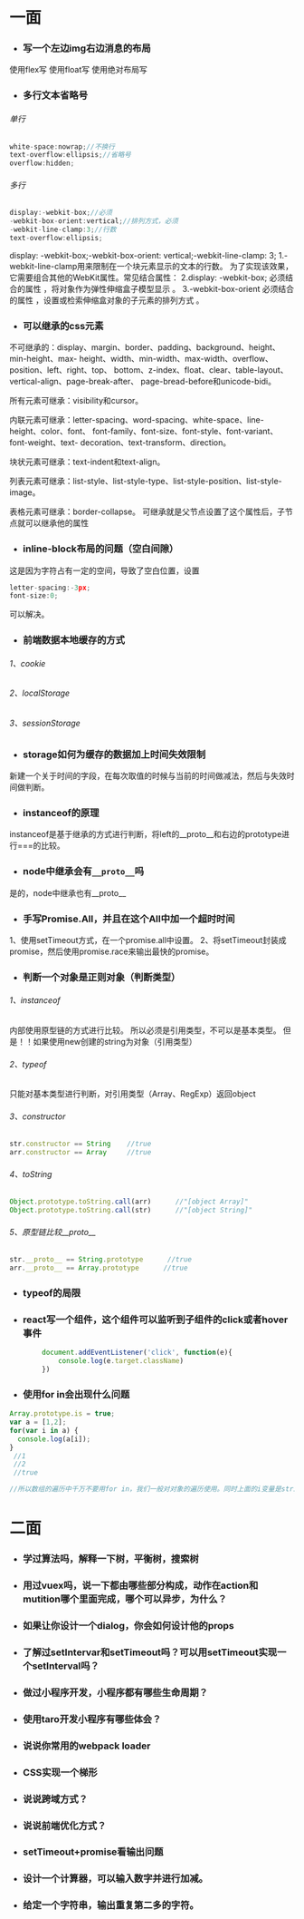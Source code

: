 # 一面
- ### 写一个左边img右边消息的布局
使用flex写
使用float写
使用绝对布局写
- ### 多行文本省略号
###### 单行
```js
white-space:nowrap;//不换行
text-overflow:ellipsis;//省略号
overflow:hidden;
```
###### 多行
```js
display:-webkit-box;//必须
-webkit-box-orient:vertical;//排列方式，必须
-webkit-line-clamp:3;//行数
text-overflow:ellipsis;
```
display: -webkit-box;-webkit-box-orient: vertical;-webkit-line-clamp: 3;
1.-webkit-line-clamp用来限制在一个块元素显示的文本的行数。 为了实现该效果，它需要组合其他的WebKit属性。常见结合属性： 
2.display: -webkit-box; 必须结合的属性 ，将对象作为弹性伸缩盒子模型显示 。 
3.-webkit-box-orient 必须结合的属性 ，设置或检索伸缩盒对象的子元素的排列方式 。
- ### 可以继承的css元素
不可继承的：display、margin、border、padding、background、height、min-height、max- height、width、min-width、max-width、overflow、position、left、right、top、 bottom、z-index、float、clear、table-layout、vertical-align、page-break-after、 page-bread-before和unicode-bidi。

所有元素可继承：visibility和cursor。

内联元素可继承：letter-spacing、word-spacing、white-space、line-height、color、font、 font-family、font-size、font-style、font-variant、font-weight、text- decoration、text-transform、direction。

块状元素可继承：text-indent和text-align。

列表元素可继承：list-style、list-style-type、list-style-position、list-style-image。

表格元素可继承：border-collapse。
可继承就是父节点设置了这个属性后，子节点就可以继承他的属性
- ### inline-block布局的问题（空白间隙）
这是因为字符占有一定的空间，导致了空白位置，设置
```js
letter-spacing:-3px;
font-size:0;
```
可以解决。
- ### 前端数据本地缓存的方式
###### 1、cookie
###### 2、localStorage
###### 3、sessionStorage
- ### storage如何为缓存的数据加上时间失效限制
新建一个关于时间的字段，在每次取值的时候与当前的时间做减法，然后与失效时间做判断。
- ### instanceof的原理
instanceof是基于继承的方式进行判断，将left的__proto__和右边的prototype进行===的比较。
- ### node中继承会有`__proto__`吗
是的，node中继承也有__proto__
- ### 手写Promise.All，并且在这个All中加一个超时时间
1、使用setTimeout方式，在一个promise.all中设置。
2、将setTimeout封装成promise，然后使用promise.race来输出最快的promise。
- ### 判断一个对象是正则对象（判断类型）
###### 1、instanceof
内部使用原型链的方式进行比较。
所以必须是引用类型，不可以是基本类型。
但是！！如果使用new创建的string为对象（引用类型）
###### 2、typeof
只能对基本类型进行判断，对引用类型（Array、RegExp）返回object
###### 3、constructor
```js
str.constructor == String    //true
arr.constructor == Array     //true
```
###### 4、toString
```js
Object.prototype.toString.call(arr)      //"[object Array]"
Object.prototype.toString.call(str)      //"[object String]"
```
###### 5、原型链比较__proto__
```js
str.__proto__ == String.prototype      //true
arr.__proto__ == Array.prototype      //true
```
- ### typeof的局限
- ### react写一个组件，这个组件可以监听到子组件的click或者hover事件
```js
        document.addEventListener('click', function(e){
            console.log(e.target.className)
        })
```
- ### 使用for in会出现什么问题
```js
Array.prototype.is = true;
var a = [1,2];
for(var i in a) {
  console.log(a[i]);
}
 //1
 //2
 //true

//所以数组的遍历中千万不要用for in，我们一般对对象的遍历使用。同时上面的i变量是string，并不是number
```
# 二面
- ### 学过算法吗，解释一下树，平衡树，搜索树
- ### 用过vuex吗，说一下都由哪些部分构成，动作在action和mutition哪个里面完成，哪个可以异步，为什么？
- ### 如果让你设计一个dialog，你会如何设计他的props
- ### 了解过setIntervar和setTimeout吗？可以用setTimeout实现一个setInterval吗？
- ### 做过小程序开发，小程序都有哪些生命周期？
- ### 使用taro开发小程序有哪些体会？
- ### 说说你常用的webpack loader
- ### CSS实现一个梯形
- ### 说说跨域方式？
- ### 说说前端优化方式？
- ### setTimeout+promise看输出问题
- ### 设计一个计算器，可以输入数字并进行加减。
- ### 给定一个字符串，输出重复第二多的字符。
